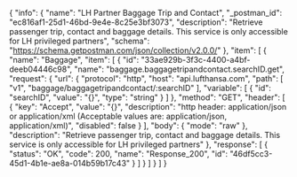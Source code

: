 {
  "info": {
    "name": "LH Partner Baggage Trip and Contact",
    "_postman_id": "ec816af1-25d1-46bd-9e4e-8c25e3bf3073",
    "description": "Retrieve passenger trip, contact and baggage details. This service is only accessible for LH privileged partners",
    "schema": "https://schema.getpostman.com/json/collection/v2.0.0/"
  },
  "item": [
    {
      "name": "Baggage",
      "item": [
        {
          "id": "33ae929b-3f3c-4400-a4bf-deeb04446c98",
          "name": "baggage.baggagetripandcontact.searchID.get",
          "request": {
            "url": {
              "protocol": "http",
              "host": "api.lufthansa.com",
              "path": [
                "v1",
                "baggage/baggagetripandcontact/:searchID"
              ],
              "variable": [
                {
                  "id": "searchID",
                  "value": "{}",
                  "type": "string"
                }
              ]
            },
            "method": "GET",
            "header": [
              {
                "key": "Accept",
                "value": "{}",
                "description": "http header: application/json or application/xml (Acceptable values are: application/json, application/xml)",
                "disabled": false
              }
            ],
            "body": {
              "mode": "raw"
            },
            "description": "Retrieve passenger trip, contact and baggage details. This service is only accessible for LH privileged partners"
          },
          "response": [
            {
              "status": "OK",
              "code": 200,
              "name": "Response_200",
              "id": "46df5cc3-45d1-4b1e-ae8a-014b59b17c43"
            }
          ]
        }
      ]
    }
  ]
}